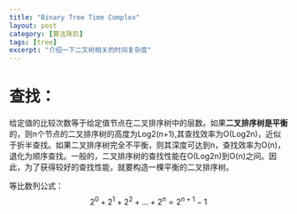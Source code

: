 ```yaml
---
title: "Binary Tree Time Complex"
layout: post
category: [算法珠玑]
tags: [tree]
excerpt: "介绍一下二叉树相关的时间复杂度"
---
```


# 查找：

给定值的比较次数等于给定值节点在二叉排序树中的层数。如果**二叉排序树是平衡**的，则n个节点的二叉排序树的高度为Log2(n+1),其查找效率为O(Log2n)，近似于折半查找。如果二叉排序树完全不平衡，则其深度可达到n，查找效率为O(n)，退化为顺序查找。一般的，二叉排序树的查找性能在O(Log2n)到O(n)之间。因此，为了获得较好的查找性能，就要构造一棵平衡的二叉排序树。



等比数列公式：
$$
2^0+2^1+2^2+...+2^n=2^{n+1}-1
$$


